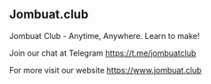 
## Jombuat.club

Jombuat Club - Anytime, Anywhere. Learn to make! 

Join our chat at Telegram https://t.me/jombuatclub

For more visit our website https://www.jombuat.club
